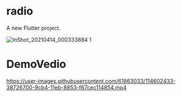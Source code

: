 # radio

A new Flutter project.

![InShot_20210414_000333884 1](https://user-images.githubusercontent.com/61863033/114604283-550f9e80-9cb6-11eb-92c8-70a8f75be551.jpg)

# DemoVedio
https://user-images.githubusercontent.com/61863033/114602433-38726700-9cb4-11eb-8853-f67cec114854.mp4

